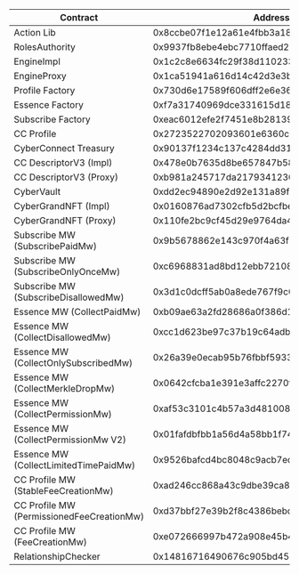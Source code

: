 | Contract                                  | Address                                    |
| ----------------------------------------- | ------------------------------------------ |
| Action Lib                                | 0x8ccbe07f1e12a61e4fbb3a1895d35dce001ff73a |
| RolesAuthority                            | 0x9937fb8ebe4ebc7710ffaed246584603f390be3e |
| EngineImpl                                | 0x1c2c8e6634fc29f38d110233b5370a1b7ebbb6e5 |
| EngineProxy                               | 0x1ca51941a616d14c42d3e3b9e6e687d7f5054c3a |
| Profile Factory                           | 0x730d6e17589f606dff2e6e36c7abd8a8c2b40f91 |
| Essence Factory                           | 0xf7a31740969dce331615d189d355e5edf2b80b70 |
| Subscribe Factory                         | 0xeac6012efe2f7451e8b28139e8d23bb3b540fecb |
| CC Profile                                | 0x2723522702093601e6360cae665518c4f63e9da6 |
| CyberConnect Treasury                     | 0x90137f1234c137c4284dd317303f2717c871f70a |
| CC DescriptorV3 (Impl)                    | 0x478e0b7635d8be657847b58198c652b4a091708b |
| CC DescriptorV3 (Proxy)                   | 0xb981a245717da217934123026b531834aa80896d |
| CyberVault                                | 0xdd2ec94890e2d92e131a89f73bfe124137e0c10e |
| CyberGrandNFT (Impl)                      | 0x0160876ad7302cfb5d2bcfbe664a436a69383a12 |
| CyberGrandNFT (Proxy)                     | 0x110fe2bc9cf45d29e9764da4f6274abf13111efc |
| Subscribe MW (SubscribePaidMw)            | 0x9b5678862e143c970f4a63f57dd8a677f5942c40 |
| Subscribe MW (SubscribeOnlyOnceMw)        | 0xc6968831ad8bd12ebb72108f6e4c51432580870d |
| Subscribe MW (SubscribeDisallowedMw)      | 0x3d1c0dcff5ab0a8ede767f9c094b9e12940f6428 |
| Essence MW (CollectPaidMw)                | 0xb09ae63a2fd28686a0f386d1ddfd4b53687bf298 |
| Essence MW (CollectDisallowedMw)          | 0xcc1d623be97c37b19c64adbd35390260460b92e7 |
| Essence MW (CollectOnlySubscribedMw)      | 0x26a39e0ecab95b76fbbf593331e25caaa13f83c7 |
| Essence MW (CollectMerkleDropMw)          | 0x0642cfcba1e391e3affc2270fd2a20e468bceeaa |
| Essence MW (CollectPermissionMw)          | 0xaf53c3101c4b57a3d48100832ab8d1732b58c64c |
| Essence MW (CollectPermissionMw V2)       | 0x01fafdbfbb1a56d4a58bb1f7472fb866922ff6c4 |
| Essence MW (CollectLimitedTimePaidMw)     | 0x9526bafcd4bc8048c9acb7ec2502e981e7c16fbe |
| CC Profile MW (StableFeeCreationMw)       | 0xad246cc868a43c9dbe39ca814860b88714e20822 |
| CC Profile MW (PermissionedFeeCreationMw) | 0xd37bbf27e39b2f8c4386bebccda0850eeffd2a82 |
| CC Profile MW (FeeCreationMw)             | 0xe072666997b472a908e45b4b73b430dfba9f6d33 |
| RelationshipChecker                       | 0x14816716490676c905bd45c4006256acba8811d4 |
